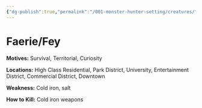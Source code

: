 ```yaml
---
{"dg-publish":true,"permalink":"/001-monster-hunter-setting/creatures/faerie-fey/"}
---
```


# Faerie/Fey

**Motives:** Survival, Territorial, Curiosity

**Locations:** High Class Residential, Park District, University, Entertainment District, Commercial District, Downtown

**Weakness:** Cold iron, salt

**How to Kill:** Cold iron weapons

